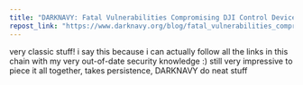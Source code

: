 ```yaml
---
title: "DARKNAVY: Fatal Vulnerabilities Compromising DJI Control Devices"
repost_link: "https://www.darknavy.org/blog/fatal_vulnerabilities_compromising_dji_control_devices/"
---
```


very classic stuff! i say this because i can actually follow all the links in this chain with my very out-of-date security knowledge :) still very impressive to piece it all together, takes persistence, DARKNAVY do neat stuff